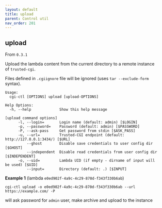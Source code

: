 ```yaml
---
layout: default
title: upload
parent: Control util
nav_order: 201
---
```

## upload

From `0.3.1`

Upload the lambda content from the current directory to a remote instance of `trusted-cgi`.

Files defined in `.cgiignore` file will be ignored (uses `tar --exclude-form` syntax).

```
Usage:
  cgi-ctl [OPTIONS] upload [upload-OPTIONS]

Help Options:
  -h, --help             Show this help message

[upload command options]
      -l, --login=       Login name (default: admin) [$LOGIN]
      -p, --password=    Password (default: admin) [$PASSWORD]
      -P, --ask-pass     Get password from stdin [$ASK_PASS]
      -u, --url=         Trusted-CGI endpoint (default: http://127.0.0.1:3434/) [$URL]
          --ghost        Disable save credentials to user config dir [$GHOST]
          --independent  Disable read credentials from user config dir [$INDEPENDENT]
      -o, --uid=         Lambda UID (if empty - dirname of input will be used) [$UID]
          --input=       Directory (default: .) [$INPUT]
```


**Example 1** (lambda `e0ed902f-4a9c-4c29-870d-f343f330b6ab`)

```
cgi-ctl upload -o e0ed902f-4a9c-4c29-870d-f343f330b6ab --url https://example.com/ -P
```


will ask password for `admin` user, make archive and upload to the instance
